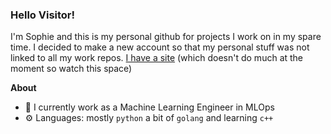 ### Hello Visitor!

I'm Sophie and this is my personal github for projects I work on in my spare time. I decided to make a new account so that my personal stuff was not linked to all my work repos.
[I have a site](http://laozuli.com) (which doesn't do much at the moment so watch this space)

**About**
- 🎢 I currently work as a Machine Learning Engineer in MLOps
- ⚙️ Languages: mostly `python` a bit of `golang` and learning `c++`
<!---
laozuli/laozuli is a ✨ special ✨ repository because its `README.md` (this file) appears on your GitHub profile.
You can click the Preview link to take a look at your changes.
--->

